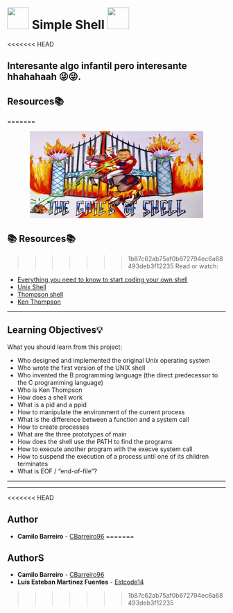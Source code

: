 # <img src="https://user-images.githubusercontent.com/66263776/88350578-252ffd80-cd19-11ea-9730-7bd7b1da9fca.jpg" width="50" height= "50"> Simple Shell <img src="https://user-images.githubusercontent.com/66263776/88350578-252ffd80-cd19-11ea-9730-7bd7b1da9fca.jpg" width="50" height= "50">

<<<<<<< HEAD
## Interesante algo infantil pero interesante hhahahaah 😜😜.

## Resources:books:
=======
<p align="center">
  <img src="https://github.com/CBarreiro96/simple_shell/blob/Camilo/ShellImage.jpg" width="400" height= "200">
</p>

## :books: Resources:books:
>>>>>>> 1b87c62ab75af0b672794ec6a68493deb3f12235
Read or watch:
* [Everything you need to know to start coding your own shell](https://intranet.hbtn.io/concepts/64)
* [Unix Shell](https://en.wikipedia.org/wiki/Unix_shell)
* [Thompson shell](https://en.wikipedia.org/wiki/Thompson_shell)
* [Ken Thompson](https://en.wikipedia.org/wiki/Ken_Thompson)


---
## Learning Objectives:bulb:
What you should learn from this project:

* Who designed and implemented the original Unix operating system
* Who wrote the first version of the UNIX shell
* Who invented the B programming language (the direct predecessor to the C programming language)
* Who is Ken Thompson
* How does a shell work
* What is a pid and a ppid
* How to manipulate the environment of the current process
* What is the difference between a function and a system call
* How to create processes
* What are the three prototypes of main
* How does the shell use the PATH to find the programs
* How to execute another program with the execve system call
* How to suspend the execution of a process until one of its children terminates
* What is EOF / “end-of-file”?


---
---

<<<<<<< HEAD
## Author
* **Camilo Barreiro** - [CBarreiro96](https://github.com/CBarreiro96)
=======

## AuthorS
* **Camilo Barreiro** - [CBarreiro96](https://github.com/CBarreiro96)
* **Luis Esteban Martinez Fuentes** - [Estcode14](https://github.com/Estcode14)
>>>>>>> 1b87c62ab75af0b672794ec6a68493deb3f12235

